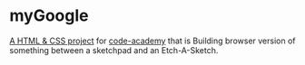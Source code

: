 # myGoogle
[A HTML & CSS project](https://github.com/gazaskygeeks/code-academy/blob/master/pre-requisites/11-project-js.md) for [code-academy](https://github.com/gazaskygeeks/code-academy) that is Building browser version of something between a sketchpad and an Etch-A-Sketch.

